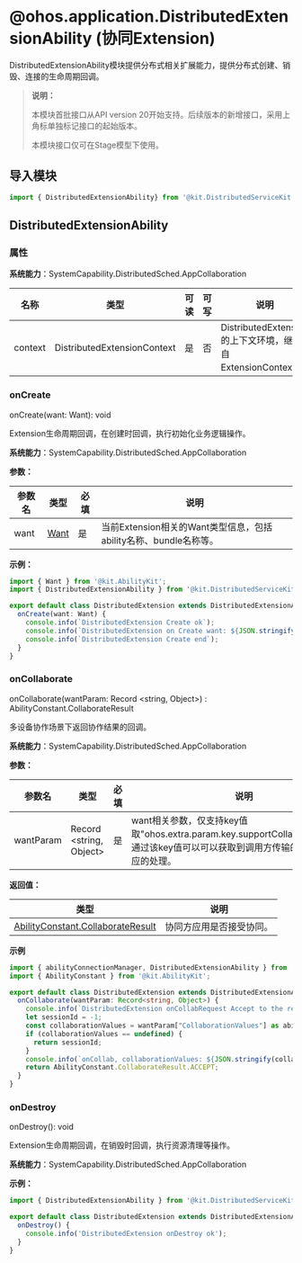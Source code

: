 # @ohos.application.DistributedExtensionAbility (协同Extension)
<!--Kit: Distributed Service Kit-->
<!--Subsystem: DistributedSched-->
<!--Owner: @hobbycao-->
<!--Designer: @gsxiaowen-->
<!--Tester: @hanjiawei-->
<!--Adviser: @w_Machine_cc-->

DistributedExtensionAbility模块提供分布式相关扩展能力，提供分布式创建、销毁、连接的生命周期回调。

> **说明：**
>
> 本模块首批接口从API version 20开始支持。后续版本的新增接口，采用上角标单独标记接口的起始版本。
>
> 本模块接口仅可在Stage模型下使用。

## 导入模块

```ts
import { DistributedExtensionAbility} from '@kit.DistributedServiceKit';
```

## DistributedExtensionAbility

### 属性

**系统能力**：SystemCapability.DistributedSched.AppCollaboration

| 名称    | 类型                          | 可读 | 可写 | 说明                                                       |
| ------- | ----------------------------- | ---- | ---- | ---------------------------------------------------------- |
| context | DistributedExtensionContext | 是   | 否   | DistributedExtension的上下文环境，继承自ExtensionContext。 |

### onCreate

onCreate(want: Want): void

Extension生命周期回调，在创建时回调，执行初始化业务逻辑操作。

**系统能力**：SystemCapability.DistributedSched.AppCollaboration

**参数：**

| 参数名     | 类型 | 必填                                                             | 说明 |
| ----------| ---- | ---------------------------------------------------------------- | ---- |
| want      | [Want](../apis-ability-kit/js-apis-app-ability-want.md) | 是   | 当前Extension相关的Want类型信息，包括ability名称、bundle名称等。 |

**示例：**

```ts
import { Want } from '@kit.AbilityKit';
import { DistributedExtensionAbility } from '@kit.DistributedServiceKit';

export default class DistributedExtension extends DistributedExtensionAbility {
  onCreate(want: Want) {
    console.info(`DistributedExtension Create ok`);
    console.info(`DistributedExtension on Create want: ${JSON.stringify(want)}`);
    console.info(`DistributedExtension Create end`);
  }
}
```

### onCollaborate

onCollaborate(wantParam: Record <string, Object>) : AbilityConstant.CollaborateResult

多设备协作场景下返回协作结果的回调。

**系统能力**：SystemCapability.DistributedSched.AppCollaboration

**参数：**

| 参数名    | 类型   | 必填 | 说明                                                                                                                                   |
| --------- | ------ | ---- | -------------------------------------------------------------------------------------------------------------------------------------- |
| wantParam | Record <string, Object> | 是   | want相关参数，仅支持key值取"ohos.extra.param.key.supportCollaborateIndex"。通过该key值可以可以获取到调用方传输的数据并进行相应的处理。 |

**返回值：**

| 类型 | 说明 |
| ---------- | ---- |
| [AbilityConstant.CollaborateResult](../apis-ability-kit/js-apis-app-ability-abilityConstant.md#collaborateresult18) | 协同方应用是否接受协同。 |

**示例**

```ts
import { abilityConnectionManager, DistributedExtensionAbility } from '@kit.DistributedServiceKit';
import { AbilityConstant } from '@kit.AbilityKit';

export default class DistributedExtension extends DistributedExtensionAbility {
  onCollaborate(wantParam: Record<string, Object>) {
    console.info(`DistributedExtension onCollabRequest Accept to the result of Ability collaborate`);
    let sessionId = -1;
    const collaborationValues = wantParam["CollaborationValues"] as abilityConnectionManager.CollaborationValues;
    if (collaborationValues == undefined) {
      return sessionId;
    }
    console.info(`onCollab, collaborationValues: ${JSON.stringify(collaborationValues)}`);
    return AbilityConstant.CollaborateResult.ACCEPT;
  }
}
```

### onDestroy

onDestroy(): void

Extension生命周期回调，在销毁时回调，执行资源清理等操作。

**系统能力**：SystemCapability.DistributedSched.AppCollaboration

**示例：**

```ts
import { DistributedExtensionAbility } from '@kit.DistributedServiceKit';

export default class DistributedExtension extends DistributedExtensionAbility {
  onDestroy() {
    console.info('DistributedExtension onDestroy ok');
  }
}
```
